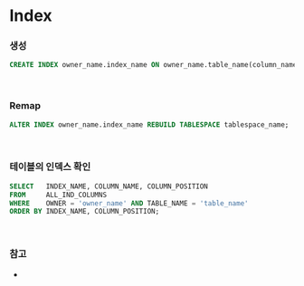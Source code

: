 Index
===

### 생성
```sql
CREATE INDEX owner_name.index_name ON owner_name.table_name(column_name1, column_name2, column_name3 ...) TABLESPACE tablespace_name;
```

<br>

### Remap
```sql
ALTER INDEX owner_name.index_name REBUILD TABLESPACE tablespace_name;
```

<br>

### 테이블의 인덱스 확인
```sql
SELECT   INDEX_NAME, COLUMN_NAME, COLUMN_POSITION
FROM     ALL_IND_COLUMNS
WHERE    OWNER = 'owner_name' AND TABLE_NAME = 'table_name'
ORDER BY INDEX_NAME, COLUMN_POSITION;
```

<br>

### 참고
* 
